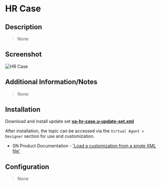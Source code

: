 # HR Case

## Description

> None

## Screenshot

![HR Case](https://raw.githubusercontent.com/platform-experience/virtual-agent-library/master/src/va-hr-case/images/va-hr-case.png)

## Additional Information/Notes

> None

## Installation

Download and install update set **[va-hr-case.u-update-set.xml](https://github.com/platform-experience/virtual-agent-library/blob/master/va-hr-case/va-hr-case.u-update-set.xml)**

After installation, the topic can be accessed via the `Virtual Agent > Designer` section for use and customization.

* SN Product Documentation - ['Load a customization from a single XML file'](https://docs.servicenow.com/bundle/kingston-application-development/page/build/system-update-sets/task/t_SaveAnUpdateSetAsAnXMLFile.html)

## Configuration

> None
